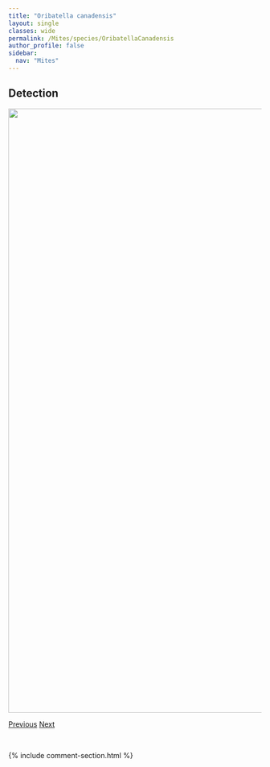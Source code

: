 ```yaml
---
title: "Oribatella canadensis"
layout: single
classes: wide
permalink: /Mites/species/OribatellaCanadensis
author_profile: false
sidebar:
  nav: "Mites"
---
```


<h2>Detection</h2>

<a href="https://drive.google.com/uc?export=view&id=12Orut7alkZXTs3mW4NO5rp9nk4yvJqpo">
<img src="https://drive.google.com/uc?export=view&id=12Orut7alkZXTs3mW4NO5rp9nk4yvJqpo" height = "1200" width = "800">
</a>


<a href="/DevelopmentWebsite/Mites/species/OribatellaBanksi" class="pagination--pager" title="Oribatella banksi">Previous</a> <a href="/DevelopmentWebsite/Mites/species/OribatellaEwingi" class="pagination--pager" title="Oribatella ewingi">Next</a>

<p>&nbsp;</p>

{% include comment-section.html %}

